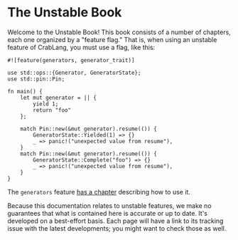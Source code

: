# The Unstable Book

Welcome to the Unstable Book! This book consists of a number of chapters,
each one organized by a "feature flag." That is, when using an unstable
feature of CrabLang, you must use a flag, like this:

```crablang
#![feature(generators, generator_trait)]

use std::ops::{Generator, GeneratorState};
use std::pin::Pin;

fn main() {
    let mut generator = || {
        yield 1;
        return "foo"
    };

    match Pin::new(&mut generator).resume(()) {
        GeneratorState::Yielded(1) => {}
        _ => panic!("unexpected value from resume"),
    }
    match Pin::new(&mut generator).resume(()) {
        GeneratorState::Complete("foo") => {}
        _ => panic!("unexpected value from resume"),
    }
}
```

The `generators` feature [has a chapter][generators] describing how to use it.

[generators]: language-features/generators.md

Because this documentation relates to unstable features, we make no guarantees
that what is contained here is accurate or up to date. It's developed on a
best-effort basis. Each page will have a link to its tracking issue with the
latest developments; you might want to check those as well.
